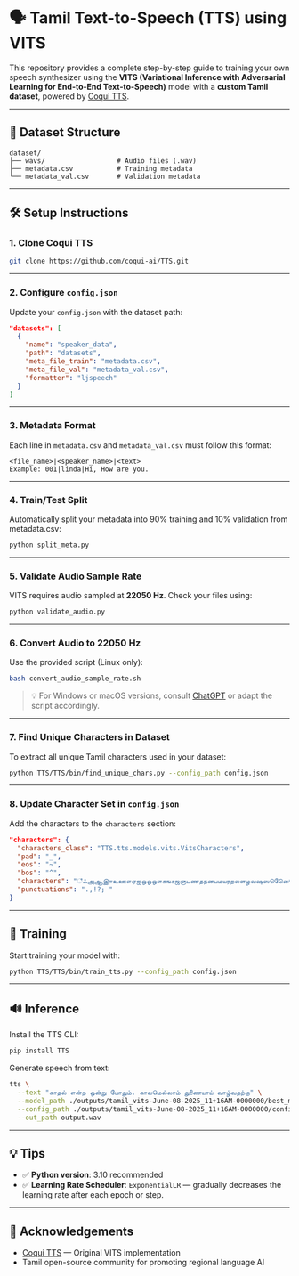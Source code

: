 # 🗣️ Tamil Text-to-Speech (TTS) using VITS

This repository provides a complete step-by-step guide to training your own speech synthesizer using the **VITS (Variational Inference with Adversarial Learning for End-to-End Text-to-Speech)** model with a **custom Tamil dataset**, powered by [Coqui TTS](https://github.com/coqui-ai/TTS).

---

## 📂 Dataset Structure

```
dataset/
├── wavs/                  # Audio files (.wav)
├── metadata.csv           # Training metadata
└── metadata_val.csv       # Validation metadata
```

---

## 🛠️ Setup Instructions

### 1. Clone Coqui TTS

```bash
git clone https://github.com/coqui-ai/TTS.git
```

---

### 2. Configure `config.json`

Update your `config.json` with the dataset path:

```json
"datasets": [
  {
    "name": "speaker_data",
    "path": "datasets",
    "meta_file_train": "metadata.csv",
    "meta_file_val": "metadata_val.csv",
    "formatter": "ljspeech"
  }
]
```

---

### 3. Metadata Format

Each line in `metadata.csv` and `metadata_val.csv` must follow this format:

```
<file_name>|<speaker_name>|<text>
Example: 001|linda|Hi, How are you.
```

---

### 4. Train/Test Split

Automatically split your metadata into 90% training and 10% validation from metadata.csv:

```bash
python split_meta.py
```

---

### 5. Validate Audio Sample Rate

VITS requires audio sampled at **22050 Hz**. Check your files using:

```bash
python validate_audio.py
```

---

### 6. Convert Audio to 22050 Hz

Use the provided script (Linux only):

```bash
bash convert_audio_sample_rate.sh
```

> 💡 For Windows or macOS versions, consult [ChatGPT](https://chat.openai.com) or adapt the script accordingly.

---

### 7. Find Unique Characters in Dataset

To extract all unique Tamil characters used in your dataset:

```bash
python TTS/TTS/bin/find_unique_chars.py --config_path config.json
```

---

### 8. Update Character Set in `config.json`

Add the characters to the `characters` section:

```json
"characters": {
  "characters_class": "TTS.tts.models.vits.VitsCharacters",
  "pad": "_",
  "eos": "~",
  "bos": "^",
  "characters": "ஂஃஅஆஇஈஉஊஎஏஐஒஓஔகஙசஜஞடணதநனபமயரறலளழவஷஸஹாிீுூெேைொோௌ்",
  "punctuations": ".,!?; "
}
```

---

## 🚀 Training

Start training your model with:

```bash
python TTS/TTS/bin/train_tts.py --config_path config.json
```

---

## 🔊 Inference

Install the TTS CLI:

```bash
pip install TTS
```

Generate speech from text:

```bash
tts \
  --text "காதல் என்ற ஒன்று போதும். காலமெல்லாம் துணையாய் வாழ்வதற்கு" \
  --model_path ./outputs/tamil_vits-June-08-2025_11+16AM-0000000/best_model.pth \
  --config_path ./outputs/tamil_vits-June-08-2025_11+16AM-0000000/config.json \
  --out_path output.wav
```

---

## 💡 Tips

- ✅ **Python version**: 3.10 recommended
- ✅ **Learning Rate Scheduler**: `ExponentialLR` — gradually decreases the learning rate after each epoch or step.

---

## 🙏 Acknowledgements

- [Coqui TTS](https://github.com/coqui-ai/TTS) — Original VITS implementation
- Tamil open-source community for promoting regional language AI
